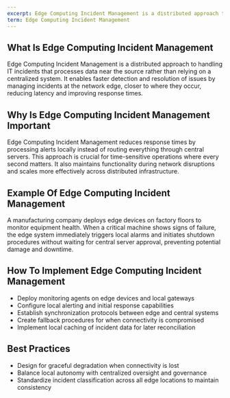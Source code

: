 ```yaml
---
excerpt: Edge Computing Incident Management is a distributed approach to handling IT incidents that processes data near the source rather than relying on a centralized system.
term: Edge Computing Incident Management
---
```

## What Is Edge Computing Incident Management

Edge Computing Incident Management is a distributed approach to handling IT incidents that processes data near the source rather than relying on a centralized system. It enables faster detection and resolution of issues by managing incidents at the network edge, closer to where they occur, reducing latency and improving response times.

## Why Is Edge Computing Incident Management Important

Edge Computing Incident Management reduces response times by processing alerts locally instead of routing everything through central servers. This approach is crucial for time-sensitive operations where every second matters. It also maintains functionality during network disruptions and scales more effectively across distributed infrastructure.

## Example Of Edge Computing Incident Management

A manufacturing company deploys edge devices on factory floors to monitor equipment health. When a critical machine shows signs of failure, the edge system immediately triggers local alarms and initiates shutdown procedures without waiting for central server approval, preventing potential damage and downtime.

## How To Implement Edge Computing Incident Management

- Deploy monitoring agents on edge devices and local gateways
- Configure local alerting and initial response capabilities
- Establish synchronization protocols between edge and central systems
- Create fallback procedures for when connectivity is compromised
- Implement local caching of incident data for later reconciliation

## Best Practices

- Design for graceful degradation when connectivity is lost
- Balance local autonomy with centralized oversight and governance
- Standardize incident classification across all edge locations to maintain consistency